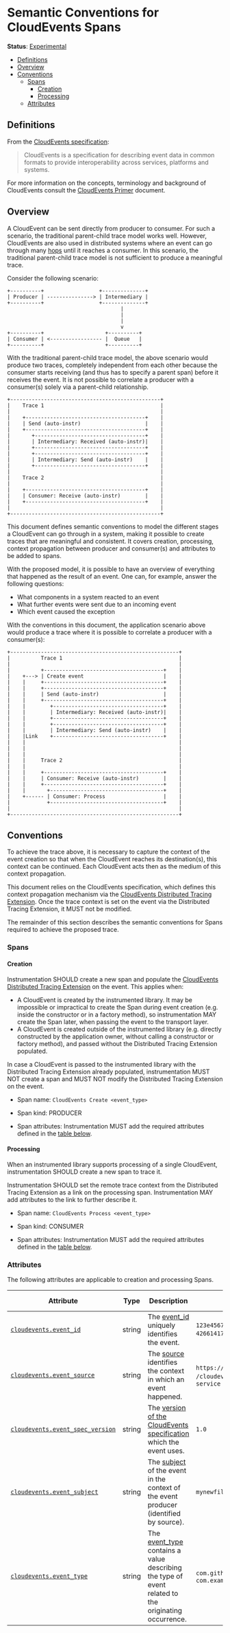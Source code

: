 <!--- Hugo front matter used to generate the website version of this page:
linkTitle: CloudEvents Spans
--->

# Semantic Conventions for CloudEvents Spans

**Status**: [Experimental][DocumentStatus]

<!-- prettier-ignore-start -->

<!-- toc -->

- [Definitions](#definitions)
- [Overview](#overview)
- [Conventions](#conventions)
  - [Spans](#spans)
    - [Creation](#creation)
    - [Processing](#processing)
  - [Attributes](#attributes)

<!-- tocstop -->

<!-- prettier-ignore-end -->

## Definitions

From the
[CloudEvents specification](https://github.com/cloudevents/spec/blob/v1.0.2/cloudevents/spec.md#overview):

> CloudEvents is a specification for describing event data in common formats
> to provide interoperability across services, platforms and systems.

For more information on the concepts, terminology and background of CloudEvents
consult the
[CloudEvents Primer](https://github.com/cloudevents/spec/blob/v1.0.2/cloudevents/primer.md)
document.

## Overview

A CloudEvent can be sent directly from producer to consumer.
For such a scenario, the traditional parent-child trace model works well.
However, CloudEvents are also used in distributed systems where an event
can go through many [hops](https://en.wikipedia.org/wiki/Hop_%28networking%29)
until it reaches a consumer. In this scenario, the traditional parent-child
trace model is not sufficient to produce a meaningful trace.

Consider the following scenario:

```
+----------+                  +--------------+
| Producer | ---------------> | Intermediary |
+----------+                  +--------------+
                                     |
                                     |
                                     |
                                     v
+----------+                    +----------+
| Consumer | <----------------- |  Queue   |
+----------+                    +----------+
```

With the traditional parent-child trace model, the above scenario would produce
two traces, completely independent from each other because the consumer
starts receiving (and thus has to specify a parent span) before it receives the event.
It is not possible to correlate a producer with a consumer(s) solely via a parent-child relationship.

```
+-------------------------------------------------+
|    Trace 1                                      |
|                                                 |
|    +---------------------------------------+    |
|    | Send (auto-instr)                     |    |
|    +---------------------------------------+    |
|       +------------------------------------+    |
|       | Intermediary: Received (auto-instr)|    |
|       +------------------------------------+    |
|       +------------------------------------+    |
|       | Intermediary: Send (auto-instr)    |    |
|       +------------------------------------+    |
|                                                 |
|    Trace 2                                      |
|                                                 |
|    +---------------------------------------+    |
|    | Consumer: Receive (auto-instr)        |    |
|    +---------------------------------------+    |
|                                                 |
+-------------------------------------------------+
```

This document defines semantic conventions to model the different stages
a CloudEvent can go through in a system, making it possible to create traces
that are meaningful and consistent. It covers creation, processing,
context propagation between producer and consumer(s) and attributes
to be added to spans.

With the proposed model, it is possible to have an overview of everything
that happened as the result of an event. One can, for example, answer the
following questions:

- What components in a system reacted to an event
- What further events were sent due to an incoming event
- Which event caused the exception

With the conventions in this document, the application scenario above would
produce a trace where it is possible to correlate a producer with a consumer(s):

```
+-------------------------------------------------------+
|          Trace 1                                      |
|                                                       |
|          +---------------------------------------+    |
|    +---> | Create event                          |    |
|    |     +---------------------------------------+    |
|    |     +---------------------------------------+    |
|    |     | Send (auto-instr)                     |    |
|    |     +---------------------------------------+    |
|    |        +------------------------------------+    |
|    |        | Intermediary: Received (auto-instr)|    |
|    |        +------------------------------------+    |
|    |        +------------------------------------+    |
|    |        | Intermediary: Send (auto-instr)    |    |
|    |Link    +------------------------------------+    |
|    |                                                  |
|    |                                                  |
|    |                                                  |
|    |     Trace 2                                      |
|    |                                                  |
|    |     +---------------------------------------+    |
|    |     | Consumer: Receive (auto-instr)        |    |
|    |     +---------------------------------------+    |
|    |       +-------------------------------------+    |
|    +------ | Consumer: Process                   |    |
|            +-------------------------------------+    |
|                                                       |
+-------------------------------------------------------+
```

## Conventions

To achieve the trace above, it is necessary to capture the context of
the event creation so that when the CloudEvent reaches its destination(s), this
context can be continued. Each CloudEvent acts then as the medium of this
context propagation.

This document relies on the CloudEvents specification, which defines this
context propagation mechanism via the
[CloudEvents Distributed Tracing Extension](https://github.com/cloudevents/spec/blob/v1.0.2/cloudevents/extensions/distributed-tracing.md).
Once the trace context is set on the event
via the Distributed Tracing Extension, it MUST not be modified.

The remainder of this section describes the semantic conventions for Spans
required to achieve the proposed trace.

### Spans

#### Creation

Instrumentation SHOULD create a new span and populate the
[CloudEvents Distributed Tracing Extension](https://github.com/cloudevents/spec/blob/v1.0.2/cloudevents/extensions/distributed-tracing.md)
on the event. This applies when:

- A CloudEvent is created by the instrumented library.
  It may be impossible or impractical to create the Span during event
  creation (e.g. inside the constructor or in a factory method),
  so instrumentation MAY create the Span later, when passing the event to the transport layer.
- A CloudEvent is created outside of the instrumented library
  (e.g. directly constructed by the application owner, without calling a constructor or factory method),
  and passed without the Distributed Tracing Extension populated.

In case a CloudEvent is passed to the instrumented library with the
Distributed Tracing Extension already populated, instrumentation MUST NOT create
a span and MUST NOT modify the Distributed Tracing Extension on the event.

- Span name: `CloudEvents Create <event_type>`

- Span kind: PRODUCER

- Span attributes: Instrumentation MUST add the required attributes defined
  in the [table below](#attributes).

#### Processing

When an instrumented library supports processing of a single CloudEvent,
instrumentation SHOULD create a new span to trace it.

Instrumentation SHOULD set the remote trace context from the
Distributed Tracing Extension as a link on the processing span.
Instrumentation MAY add attributes to the link to further describe it.

- Span name: `CloudEvents Process <event_type>`

- Span kind: CONSUMER

- Span attributes: Instrumentation MUST add the required attributes defined
  in the [table below](#attributes).

### Attributes

The following attributes are applicable to creation and processing Spans.

<!-- prettier-ignore-start -->
<!-- semconv cloudevents -->
<!-- NOTE: THIS TEXT IS AUTOGENERATED. DO NOT EDIT BY HAND. -->
<!-- see templates/registry/markdown/snippet.md.j2 -->
<!-- prettier-ignore-start -->
<!-- markdownlint-capture -->
<!-- markdownlint-disable -->

| Attribute  | Type | Description  | Examples  | [Requirement Level](https://opentelemetry.io/docs/specs/semconv/general/attribute-requirement-level/) | Stability |
|---|---|---|---|---|---|
| [`cloudevents.event_id`](/docs/attributes-registry/cloudevents.md) | string | The [event_id](https://github.com/cloudevents/spec/blob/v1.0.2/cloudevents/spec.md#id) uniquely identifies the event. | `123e4567-e89b-12d3-a456-426614174000`; `0001` | `Required` | ![Experimental](https://img.shields.io/badge/-experimental-blue) |
| [`cloudevents.event_source`](/docs/attributes-registry/cloudevents.md) | string | The [source](https://github.com/cloudevents/spec/blob/v1.0.2/cloudevents/spec.md#source-1) identifies the context in which an event happened. | `https://github.com/cloudevents`; `/cloudevents/spec/pull/123`; `my-service` | `Required` | ![Experimental](https://img.shields.io/badge/-experimental-blue) |
| [`cloudevents.event_spec_version`](/docs/attributes-registry/cloudevents.md) | string | The [version of the CloudEvents specification](https://github.com/cloudevents/spec/blob/v1.0.2/cloudevents/spec.md#specversion) which the event uses. | `1.0` | `Recommended` | ![Experimental](https://img.shields.io/badge/-experimental-blue) |
| [`cloudevents.event_subject`](/docs/attributes-registry/cloudevents.md) | string | The [subject](https://github.com/cloudevents/spec/blob/v1.0.2/cloudevents/spec.md#subject) of the event in the context of the event producer (identified by source). | `mynewfile.jpg` | `Recommended` | ![Experimental](https://img.shields.io/badge/-experimental-blue) |
| [`cloudevents.event_type`](/docs/attributes-registry/cloudevents.md) | string | The [event_type](https://github.com/cloudevents/spec/blob/v1.0.2/cloudevents/spec.md#type) contains a value describing the type of event related to the originating occurrence. | `com.github.pull_request.opened`; `com.example.object.deleted.v2` | `Recommended` | ![Experimental](https://img.shields.io/badge/-experimental-blue) |


<!-- markdownlint-restore -->
<!-- prettier-ignore-end -->
<!-- END AUTOGENERATED TEXT -->
<!-- endsemconv -->
<!-- prettier-ignore-end -->

[DocumentStatus]: https://github.com/open-telemetry/opentelemetry-specification/tree/v1.31.0/specification/document-status.md
